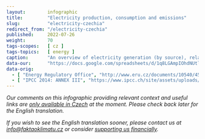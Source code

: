 ```yaml
---
layout:        infographic
title:         "Electricity production, consumption and emissions"
slug:          "electricity-czechia"
redirect_from: "/electricity-czechia"
published:     2022-07-26
weight:        70
tags-scopes:   [ cz ]
tags-topics:   [ energy ]
caption:       "An overview of electricity generation (by source), related CO2eq emissions and electricity consumption (by sector). The vast majority of emissions related to energy generation in Czechia comes from coal."
data-our:      "https://docs.google.com/spreadsheets/d/1q8LGAmpIOhdNUtljeOWxljy_FIE63THlnr3z9lsJTlI/edit?usp=sharing"
data-orig:
  - [ "Energy Regulatory Office", "http://www.eru.cz/documents/10540/4580207/Rocni_zprava_provoz_ES_2018.pdf/" ]
  - [ "IPCC 2014: ANNEX III", "https://www.ipcc.ch/site/assets/uploads/2018/02/ipcc_wg3_ar5_annex-iii.pdf" ]
---
```


_Our comments on this infographic providing relevant context and useful links are [only available in Czech](https://faktaoklimatu.cz/infografiky/elektrina-cr) at the moment. Please check back later for the English translation._

_If you wish to see the English translation sooner, please contact us at [info@faktaoklimatu.cz](mailto:info@faktaoklimatu.cz) or consider [supporting us financially](https://www.darujme.cz/projekt/1203742)._
